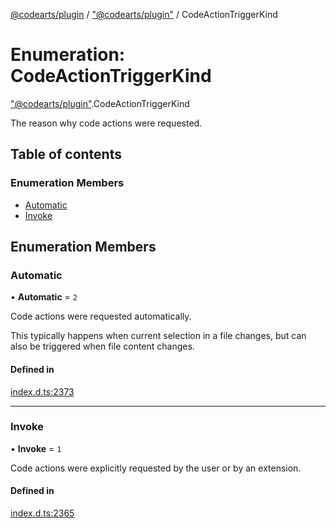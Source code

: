 [@codearts/plugin](../README.md) / ["@codearts/plugin"](../modules/_codearts_plugin_.md) / CodeActionTriggerKind

# Enumeration: CodeActionTriggerKind

["@codearts/plugin"](../modules/_codearts_plugin_.md).CodeActionTriggerKind

The reason why code actions were requested.

## Table of contents

### Enumeration Members

- [Automatic](codearts_plugin_.CodeActionTriggerKind.md#automatic)
- [Invoke](codearts_plugin_.CodeActionTriggerKind.md#invoke)

## Enumeration Members

### Automatic

• **Automatic** = ``2``

Code actions were requested automatically.

This typically happens when current selection in a file changes, but can
also be triggered when file content changes.

#### Defined in

[index.d.ts:2373](https://github.com/xyz-fish/cloudide-plugin-api/blob/9927cd6/index.d.ts#L2373)

___

### Invoke

• **Invoke** = ``1``

Code actions were explicitly requested by the user or by an extension.

#### Defined in

[index.d.ts:2365](https://github.com/xyz-fish/cloudide-plugin-api/blob/9927cd6/index.d.ts#L2365)

